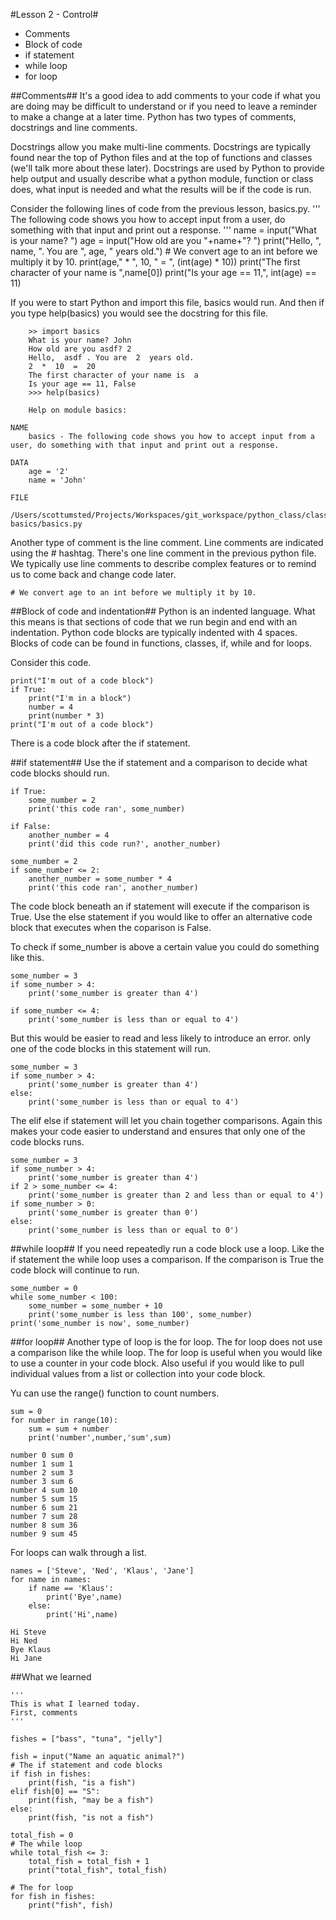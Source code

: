 #Lesson 2 - Control#

- Comments
- Block of code
- if statement
- while loop
- for loop

##Comments##
It's a good idea to add comments to your code if what you are doing may be difficult to understand or if you need to leave a reminder to make a change at a later time. Python has two types of comments, docstrings and line comments.

Docstrings allow you make multi-line comments. Docstrings are typically found near the top of Python files and at the top of functions and classes (we'll talk more about these later). Docstrings are used by Python to provide help output and usually describe what a python module, function or class does, what input is needed and what the results will be if the code is run.

Consider the following lines of code from the previous lesson, basics.py.
    '''
    The following code shows you how to accept input from a user, do something with that input and print out a response.
    '''
    name = input("What is your name? ")
    age = input("How old are you "+name+"? ")
    print("Hello, ", name, ". You are ", age, " years old.")
    # We convert age to an int before we multiply it by 10.
    print(age," * ", 10, " = ", (int(age) * 10))
    print("The first character of your name is ",name[0])
    print("Is your age == 11,", int(age) == 11)

If you were to start Python and import this file, basics would run. And then if you type help(basics) you would see the docstring for this file.

        >> import basics
        What is your name? John
        How old are you asdf? 2
        Hello,  asdf . You are  2  years old.
        2  *  10  =  20
        The first character of your name is  a
        Is your age == 11, False
        >>> help(basics)

        Help on module basics:

    NAME
        basics - The following code shows you how to accept input from a user, do something with that input and print out a response.

    DATA
        age = '2'
        name = 'John'

    FILE
        /Users/scottumsted/Projects/Workspaces/git_workspace/python_class/class1-basics/basics.py

Another type of comment is the line comment. Line comments are indicated using the # hashtag. There's one line comment in the previous python file. We typically use line comments to describe complex features or to remind us to come back and change code later.

    # We convert age to an int before we multiply it by 10.

##Block of code and indentation##
Python is an indented language. What this means is that sections of code that we run begin and end with an indentation. Python code blocks are typically indented with 4 spaces. Blocks of code can be found in functions, classes, if, while and for loops.

Consider this code.

    print("I'm out of a code block")
    if True:
        print("I'm in a block")
        number = 4
        print(number * 3)
    print("I'm out of a code block")

There is a code block after the if statement.

##if statement##
Use the if statement and a comparison to decide what code blocks should run. 

    if True:
        some_number = 2
        print('this code ran', some_number)

    if False:
        another_number = 4
        print('did this code run?', another_number)

    some_number = 2
    if some_number <= 2:
        another_number = some_number * 4
        print('this code ran', another_number)
        
The code block beneath an if statement will execute if the comparison is True. Use the else statement if you would like to offer an alternative code block that executes when the coparison is False.

To check if some_number is above a certain value you could do something like this.
    
    some_number = 3
    if some_number > 4:
        print('some_number is greater than 4')
    
    if some_number <= 4:
        print('some_number is less than or equal to 4')

But this would be easier to read and less likely to introduce an error. only one of the code blocks in this statement will run.
    
    some_number = 3
    if some_number > 4:
        print('some_number is greater than 4')
    else:
        print('some_number is less than or equal to 4')
        
The elif else if statement will let you chain together comparisons. Again this makes your code easier to understand and ensures that only one of the code blocks runs.

    some_number = 3
    if some_number > 4:
        print('some_number is greater than 4')
    if 2 > some_number <= 4:
        print('some_number is greater than 2 and less than or equal to 4')
    if some_number > 0:
        print('some_number is greater than 0')
    else:
        print('some_number is less than or equal to 0')
        

##while loop##
If you need repeatedly run a code block use a loop. Like the if statement the while loop uses a comparison. If the comparison is True the code block will continue to run.

    some_number = 0
    while some_number < 100:
        some_number = some_number + 10
        print('some_number is less than 100', some_number)
    print('some_number is now', some_number)

##for loop##
Another type of loop is the for loop. The for loop does not use a comparison like the while loop. The for loop is useful when you would like to use a counter in your code block. Also useful if you would like to pull individual values from a list or collection into your code block.

Yu can use the range() function to count numbers.

    sum = 0
    for number in range(10):
        sum = sum + number
        print('number',number,'sum',sum)

    number 0 sum 0
    number 1 sum 1
    number 2 sum 3
    number 3 sum 6
    number 4 sum 10
    number 5 sum 15
    number 6 sum 21
    number 7 sum 28
    number 8 sum 36
    number 9 sum 45

For loops can walk through a list.

    names = ['Steve', 'Ned', 'Klaus', 'Jane']
    for name in names:
        if name == 'Klaus':
            print('Bye',name)
        else:
            print('Hi',name)
    
    Hi Steve
    Hi Ned
    Bye Klaus
    Hi Jane    



##What we learned

    '''
    This is what I learned today.
    First, comments
    '''

    fishes = ["bass", "tuna", "jelly"]
    
    fish = input("Name an aquatic animal?")
    # The if statement and code blocks
    if fish in fishes:
        print(fish, "is a fish")
    elif fish[0] == "S":
        print(fish, "may be a fish")
    else:
        print(fish, "is not a fish")
    
    total_fish = 0
    # The while loop
    while total_fish <= 3:
        total_fish = total_fish + 1
        print("total_fish", total_fish)
    
    # The for loop
    for fish in fishes:
        print("fish", fish)
